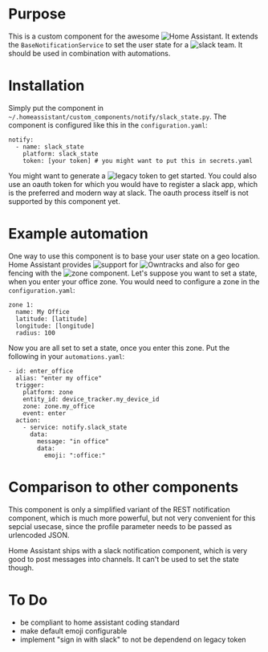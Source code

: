 # Purpose

This is a custom component for the awesome ![Home Assistant](https://home-assistant.io). It extends the `BaseNotificationService` to set the user state for a ![slack team](https://slack.com). It should be used in combination with automations.

# Installation

Simply put the component in `~/.homeassistant/custom_components/notify/slack_state.py`. The component is configured like this in the `configuration.yaml`:

```
notify:
  - name: slack_state
    platform: slack_state
    token: [your token] # you might want to put this in secrets.yaml
```

You might want to generate a ![legacy token](https://api.slack.com/custom-integrations/legacy-tokens) to get started. You could also use an oauth token for which you would have to register a slack app, which is the preferred and modern way at slack. The oauth process itself is not supported by this component yet.

# Example automation

One way to use this component is to base your user state on a geo location. Home Assistant provides ![support](https://home-assistant.io/components/device_tracker.owntracks/) for ![Owntracks](http://owntracks.org/) and also for geo fencing with the ![zone component](https://home-assistant.io/components/zone/). Let's suppose you want to set a state, when you enter your office zone. You would need to configure a zone in the `configuration.yaml`:

```
zone 1:
  name: My Office
  latitude: [latitude]
  longitude: [longitude]
  radius: 100
```

Now you are all set to set a state, once you enter this zone. Put the following
in your `automations.yaml`:

```
- id: enter_office
  alias: "enter my office"
  trigger:
    platform: zone
    entity_id: device_tracker.my_device_id
    zone: zone.my_office
    event: enter
  action:
    - service: notify.slack_state
      data:
        message: "in office"
        data: 
          emoji: ":office:"
```

# Comparison to other components

This component is only a simplified variant of the REST notification component, which is much more powerful, but not very convenient for this sepcial usecase, since the profile parameter needs to be passed as urlencoded JSON.

Home Assistant ships with a slack notification component, which is very good to post messages into channels. It can't be used to set the state though.

# To Do

* be compliant to home assistant coding standard
* make default emoji configurable
* implement "sign in with slack" to not be dependend on legacy token
